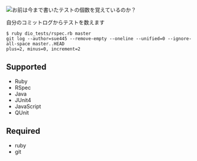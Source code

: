 ![お前は今まで書いたテストの個数を覚えているのか？](https://raw.github.com/sue445/dio_tests/master/img/dio.png)

自分のコミットログからテストを数えます

    $ ruby dio_tests/rspec.rb master
    git log --author=sue445 --remove-empty --oneline --unified=0 --ignore-all-space master..HEAD
    plus=2, minus=0, increment=2

## Supported
* Ruby
 * RSpec
* Java
 * JUnit4
* JavaScript
 * QUnit

## Required
* ruby
* git
